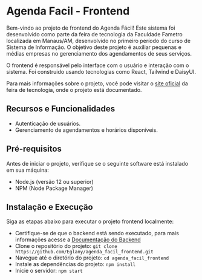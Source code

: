 # Agenda Facil - Frontend

Bem-vindo ao projeto de frontend do Agenda Fácil! Este sistema foi desenvolvido como parte da feira de tecnologia da Faculdade Fametro localizada em Manaus/AM, desenvolvido no primeiro período do curso de Sistema de Informação. O objetivo deste projeto é auxiliar pequenas e médias empresas no gerenciamento dos agendamentos de seus serviços.

O frontend é responsável pelo interface com o usuário e interação com o sistema. Foi construido usando tecnologias como React, Tailwind e DaisyUI. 

Para mais informações sobre o projeto, você pode visitar o [site oficial](https://inovatec.junowoz.com/projetos/Agenda%20F%C3%A1cil) da feira de tecnologia, onde o projeto está documentado.

## Recursos e Funcionalidades

- Autenticação de usuários.
- Gerenciamento de agendamentos e horários disponíveis.

## Pré-requisitos

Antes de iniciar o projeto, verifique se o seguinte software está instalado em sua máquina:

- Node.js (versão 12 ou superior)
- NPM (Node Package Manager)

## Instalação e Execução

Siga as etapas abaixo para executar o projeto frontend localmente:

- Certifique-se de que o backend está sendo executado, para mais informações acesse a [Documentação do Backend](https://github.com/Eglany/agenda_facil_backend)
- Clone o repositório do projeto: `git clone https://github.com/Eglany/agenda_facil_frontend.git`
- Navegue até o diretório do projeto: `cd agenda_facil_frontend`
- Instale as dependências do projeto: `npm install`
- Inicie o servidor: `npm start`